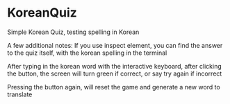 # KoreanQuiz
Simple Korean Quiz, testing spelling in Korean


A few additional notes:
If you use inspect element, you can find the answer to the quiz itself, with the korean spelling in the terminal

After typing in the korean word with the interactive keyboard, after clicking the button, the screen will turn green if correct, or say try again if incorrect

Pressing the button again, will reset the game and generate a new word to translate
